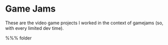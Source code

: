 
# Game Jams

These are the video game projects I worked in the context of gamejams (so, with every limited dev time).



%%% folder
